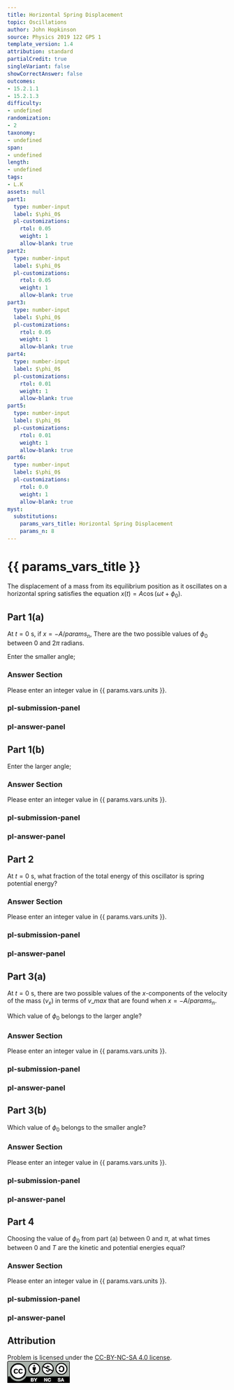 ```yaml
---
title: Horizontal Spring Displacement
topic: Oscillations
author: John Hopkinson
source: Physics 2019 122 GPS 1
template_version: 1.4
attribution: standard
partialCredit: true
singleVariant: false
showCorrectAnswer: false
outcomes:
- 15.2.1.1
- 15.2.1.3
difficulty:
- undefined
randomization:
- 2
taxonomy:
- undefined
span:
- undefined
length:
- undefined
tags:
- L.K
assets: null
part1:
  type: number-input
  label: $\phi_0$
  pl-customizations:
    rtol: 0.05
    weight: 1
    allow-blank: true
part2:
  type: number-input
  label: $\phi_0$
  pl-customizations:
    rtol: 0.05
    weight: 1
    allow-blank: true
part3:
  type: number-input
  label: $\phi_0$
  pl-customizations:
    rtol: 0.05
    weight: 1
    allow-blank: true
part4:
  type: number-input
  label: $\phi_0$
  pl-customizations:
    rtol: 0.01
    weight: 1
    allow-blank: true
part5:
  type: number-input
  label: $\phi_0$
  pl-customizations:
    rtol: 0.01
    weight: 1
    allow-blank: true
part6:
  type: number-input
  label: $\phi_0$
  pl-customizations:
    rtol: 0.0
    weight: 1
    allow-blank: true
myst:
  substitutions:
    params_vars_title: Horizontal Spring Displacement
    params_n: 8
---
```

# {{ params_vars_title }}
The displacement of a mass from its equilibrium position as it oscillates  on a horizontal spring satisfies the equation $x(t) = A\cos(\omega t + \phi_0)$.

## Part 1(a)

At $t = 0$ s, if $x = -A/{{ params_n}}$, There are the two possible values of $\phi_0$ between 0 and 2$\pi$ radians.

Enter the smaller angle;

### Answer Section

Please enter an integer value in {{ params.vars.units }}.

### pl-submission-panel

### pl-answer-panel

## Part 1(b)

Enter the larger angle;

### Answer Section

Please enter an integer value in {{ params.vars.units }}.

### pl-submission-panel

### pl-answer-panel

## Part 2

At $t = 0$ s, what fraction of the total energy of this oscillator is spring potential energy?

### Answer Section

Please enter an integer value in {{ params.vars.units }}.

### pl-submission-panel

### pl-answer-panel

## Part 3(a)

At $t = 0$ s, there are two possible values of the $x$-components of the velocity of the mass ($v_x$) in terms of $v\_{max}$ that are found when $x = -A/{{ params_n}}$.

Which value of $\phi_0$ belongs to the larger angle?

### Answer Section

Please enter an integer value in {{ params.vars.units }}.

### pl-submission-panel

### pl-answer-panel

## Part 3(b)

Which value of $\phi_0$ belongs to the smaller angle?

### Answer Section

Please enter an integer value in {{ params.vars.units }}.

### pl-submission-panel

### pl-answer-panel

## Part 4

Choosing the value of $\phi_0$ from part (a) between 0 and $\pi$, at what times between 0 and $T$ are the kinetic and potential energies equal?

### Answer Section

Please enter an integer value in {{ params.vars.units }}.

### pl-submission-panel

### pl-answer-panel

## Attribution

Problem is licensed under the [CC-BY-NC-SA 4.0 license](https://creativecommons.org/licenses/by-nc-sa/4.0/).<br> ![The Creative Commons 4.0 license requiring attribution-BY, non-commercial-NC, and share-alike-SA license.](https://raw.githubusercontent.com/firasm/bits/master/by-nc-sa.png)